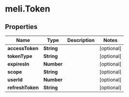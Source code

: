 # meli.Token

## Properties

Name | Type | Description | Notes
------------ | ------------- | ------------- | -------------
**accessToken** | **String** |  | [optional] 
**tokenType** | **String** |  | [optional] 
**expiresIn** | **Number** |  | [optional] 
**scope** | **String** |  | [optional] 
**userId** | **Number** |  | [optional] 
**refreshToken** | **String** |  | [optional] 


